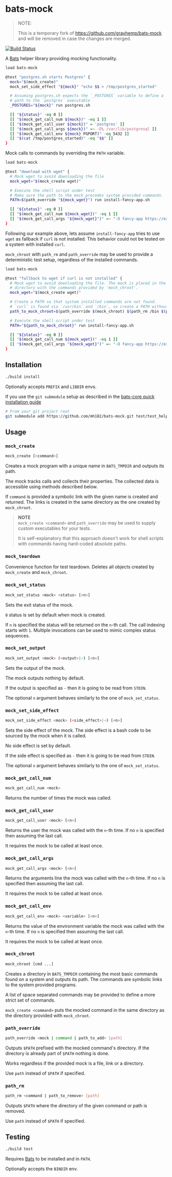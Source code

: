 # bats-mock

> NOTE: 
>
> This is a temporary fork of https://github.com/grayhemp/bats-mock and will be removed in case the changes are merged.

[![Build Status](https://travis-ci.org/grayhemp/bats-mock.svg?branch=master)](https://travis-ci.org/grayhemp/bats-mock)

A [Bats][bats-core] helper library providing mocking functionality.

```bash
load bats-mock

@test "postgres.sh starts Postgres" {
  mock="$(mock_create)"
  mock_set_side_effect "${mock}" "echo $$ > /tmp/postgres_started"

  # Assuming postgres.sh expects the `_POSTGRES` variable to define a
  # path to the `postgres` executable
  _POSTGRES="${mock}" run postgres.sh

  [[ "${status}" -eq 0 ]]
  [[ "$(mock_get_call_num ${mock})" -eq 1 ]]
  [[ "$(mock_get_call_user ${mock})" = 'postgres' ]]
  [[ "$(mock_get_call_args ${mock})" =~ -D\ /var/lib/postgresql ]]
  [[ "$(mock_get_call_env ${mock} PGPORT)" -eq 5432 ]]
  [[ "$(cat /tmp/postgres_started)" -eq "$$" ]]
}
```

Mock calls to commands by overriding the `PATH` variable.

```bash
load bats-mock

@test "download with wget" {
  # Mock wget to avoid downloading the file
  mock_wget="$(mock_create wget)"

  # Execute the shell script under test
  # Make sure the path to the mock precedes system provided commands.
  PATH=$(path_override "${mock_wget}") run install-fancy-app.sh

  [[ "${status}" -eq 0 ]]
  [[ "$(mock_get_call_num ${mock_wget})" -eq 1 ]]
  [[ "$(mock_get_call_args "${mock_wget}")" =~ "-O fancy-app https://example.org/fancy-app.js" ]]
}
```

Following our example above, lets assume `install-fancy-app` tries to use
`wget` as fallback if `curl` is not installed. This behavior could not be
tested on a system with installed `curl`.

`mock_chroot` with `path_rm` and `path_override` may be used to provide a
deterministic test setup, regardless of the installed commands.

```bash
load bats-mock

@test "fallback to wget if curl is not installed" {
  # Mock wget to avoid downloading the file. The mock is placed in the same
  # directory with the commands provided by 'mock_chroot'.
  mock_wget="$(mock_create wget)"

  # Create a PATH so that system installed commands are not found.
  # `curl` is found via `/usr/bin` and `/bin`, so create a PATH without those directories.
  path_to_mock_chroot=$(path_override $(mock_chroot) $(path_rm /bin $(path_rm /usr/bin)))

  # Execute the shell script under test
  PATH="${path_to_mock_chroot}" run install-fancy-app.sh

  [[ "${status}" -eq 0 ]]
  [[ "$(mock_get_call_num ${mock_wget})" -eq 1 ]]
  [[ "$(mock_get_call_args "${mock_wget}")" =~ "-O fancy-app https://example.org/fancy-app.js" ]]
}
```

## Installation

```bash
./build install
```

Optionally accepts `PREFIX` and `LIBDIR` envs.

If you use the `git submodule` setup as described in the [bats-core quick installation guide](https://bats-core.readthedocs.io/en/stable/tutorial.html#quick-installation)

```bash
# From your git project root
git submodule add https://github.com/mh182/bats-mock.git test/test_helper/bats-mock
```

## Usage

### `mock_create`

```bash
mock_create [<command>]
```

Creates a mock program with a unique name in `BATS_TMPDIR` and outputs its path.

The mock tracks calls and collects their properties. The collected data is
accessible using methods described below.

If `command` is provided a symbolic link with the given name is created and returned.
The links is created in the same directory as the one created by `mock_chroot`.

> **NOTE**  
> `mock_create <command>` and `path_override` may be used to supply custom
> executables for your tests.
>
> It is self-explanatory that this approach doesn't work for shell scripts with
> commands having hard-coded absolute paths.

### `mock_teardown`

Convenience function for test teardown. Deletes all objects created by
`mock_create` and `mock_chroot`.

### `mock_set_status`

```bash
mock_set_status <mock> <status> [<n>]
```

Sets the exit status of the mock.

`0` status is set by default when mock is created.

If `n` is specified the status will be returned on the `n`-th
call. The call indexing starts with `1`. Multiple invocations can be
used to mimic complex status sequences.

### `mock_set_output`

```bash
mock_set_output <mock> (<output>|-) [<n>]
```

Sets the output of the mock.

The mock outputs nothing by default.

If the output is specified as `-` then it is going to be read from
`STDIN`.

The optional `n` argument behaves similarly to the one of `mock_set_status`.

### `mock_set_side_effect`

```bash
mock_set_side_effect <mock> (<side_effect>|-) [<n>]
```

Sets the side effect of the mock. The side effect is a bash code to be
sourced by the mock when it is called.

No side effect is set by default.

If the side effect is specified as `-` then it is going to be read
from `STDIN`.

The optional `n` argument behaves similarly to the one of `mock_set_status`.

### `mock_get_call_num`

```bash
mock_get_call_num <mock>
```

Returns the number of times the mock was called.

### `mock_get_call_user`

```bash
mock_get_call_user <mock> [<n>]
```

Returns the user the mock was called with the `n`-th time. If no `n`
is specified then assuming the last call.

It requires the mock to be called at least once.

### `mock_get_call_args`

```bash
mock_get_call_args <mock> [<n>]
```

Returns the arguments line the mock was called with the `n`-th
time. If no `n` is specified then assuming the last call.

It requires the mock to be called at least once.

### `mock_get_call_env`

```bash
mock_get_call_env <mock> <variable> [<n>]
```

Returns the value of the environment variable the mock was called with
the `n`-th time. If no `n` is specified then assuming the last call.

It requires the mock to be called at least once.

### `mock_chroot`

```bash
mock_chroot [cmd ...]
```

Creates a directory in `BATS_TMPDIR` containing the most basic commands found
on a system and outputs its path. The commands are symbolic links to the system
provided programs.

A list of space separated commands may be provided to define a more strict set
of commands.

`mock_create <command>` puts the mocked command in the same directory as the
directory provided with `mock_chroot`.

### `path_override`

```bash
path_override <mock | command | path_to_add> [path]
```

Outputs `$PATH` prefixed with the mocked command's directory. If the directory
is already part of `$PATH` nothing is done.

Works regardless if the provided mock is a file, link or a directory.

Use `path` instead of `$PATH` if specified.

### `path_rm`

```bash
path_rm <command | path_to_remove> [path]
```

Outputs `$PATH` where the directory of the given command or path is removed.

Use `path` instead of `$PATH` if specified.

## Testing

```bash
./build test
```

Requires [Bats][bats-core] to be installed and in `PATH`.

Optionally accepts the `BINDIR` env.

<!-- Links -->

[bats-core]: https://github.com/bats-core/bats-core
